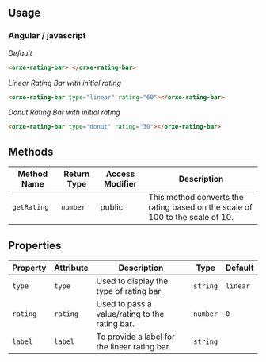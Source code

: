 ## Usage

### Angular / javascript

_Default_

```html
<orxe-rating-bar> </orxe-rating-bar>
```

_Linear Rating Bar with initial rating_

```html
<orxe-rating-bar type="linear" rating="60"></orxe-rating-bar>
```

_Donut Rating Bar with initial rating_

```html
<orxe-rating-bar type="donut" rating="30"></orxe-rating-bar>
```

## Methods

| Method Name | Return Type | Access Modifier | Description                                                                   |
| ----------- | ----------- | --------------- | ----------------------------------------------------------------------------- |
| `getRating` | `number`    | public          | This method converts the rating based on the scale of 100 to the scale of 10. |

## Properties

| Property | Attribute | Description                                    | Type     | Default  |
| -------- | --------- | ---------------------------------------------- | -------- | -------- |
| `type`   | `type`    | Used to display the type of rating bar.        | `string` | `linear` |
| `rating` | `rating`  | Used to pass a value/rating to the rating bar. | `number` | `0`      |
| `label`  | `label`   | To provide a label for the linear rating bar.  | `string` |          |
